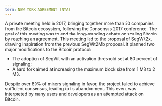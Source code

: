```yaml
---
term: NEW YORK AGREEMENT (NYA)
---
```


A private meeting held in 2017, bringing together more than 50 companies from the Bitcoin ecosystem, following the Consensus 2017 conference. The goal of this meeting was to end the long-standing debate on scaling Bitcoin by reaching an agreement. This meeting led to the proposal of SegWit2x, drawing inspiration from the previous SegWit2Mb proposal. It planned two major modifications to the Bitcoin protocol:
* The adoption of SegWit with an activation threshold set at 80 percent of signaling;
* A hard fork aimed at increasing the maximum block size from 1 MB to 2 MB.

Despite over 80% of miners signaling in favor, the project failed to achieve sufficient consensus, leading to its abandonment. This event was interpreted by many users and developers as an attempted attack on Bitcoin.